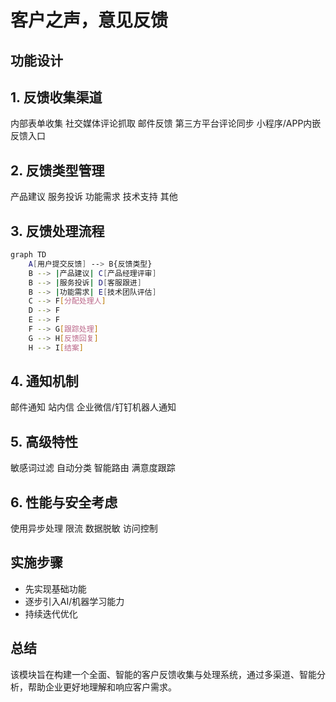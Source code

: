 # 客户之声，意见反馈

## 功能设计

## 1. 反馈收集渠道

内部表单收集
社交媒体评论抓取
邮件反馈
第三方平台评论同步
小程序/APP内嵌反馈入口

## 2. 反馈类型管理

产品建议
服务投诉
功能需求
技术支持
其他

## 3. 反馈处理流程

```bash
graph TD
    A[用户提交反馈] --> B{反馈类型}
    B --> |产品建议| C[产品经理评审]
    B --> |服务投诉| D[客服跟进]
    B --> |功能需求| E[技术团队评估]
    C --> F[分配处理人]
    D --> F
    E --> F
    F --> G[跟踪处理]
    G --> H[反馈回复]
    H --> I[结案]
```

## 4. 通知机制

邮件通知
站内信
企业微信/钉钉机器人通知

## 5. 高级特性

敏感词过滤
自动分类
智能路由
满意度跟踪

## 6. 性能与安全考虑

使用异步处理
限流
数据脱敏
访问控制

## 实施步骤

- 先实现基础功能
- 逐步引入AI/机器学习能力
- 持续迭代优化

## 总结

该模块旨在构建一个全面、智能的客户反馈收集与处理系统，通过多渠道、智能分析，帮助企业更好地理解和响应客户需求。
